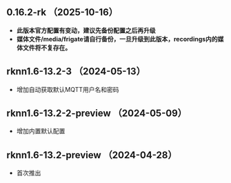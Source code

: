 ## 0.16.2-rk （2025-10-16）
- **此版本官方配置有变动，建议先备份配置之后再升级**
- **媒体文件/media/frigate请自行备份，一旦升级到此版本，recordings内的媒体文件将不复存在。**
## rknn1.6-13.2-3 （2024-05-13）
- 增加自动获取默认MQTT用户名和密码
## rknn1.6-13.2-2-preview （2024-05-09）
- 增加内置默认配置
## rknn1.6-13.2-preview （2024-04-28）
- 首次推出
